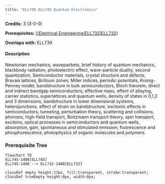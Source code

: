 ```yaml
---
title: "ELL745 ELL745 Quantum Electronics"
---
```

**Credits:** 3 (3-0-0)

**Prerequisites:** [[/Electrical Engineering/ELL732|ELL732]](PG)

**Overlaps with:** ELL739

#### Description
Newtonian mechanics, wavepackets, brief history of quantum mechanics, blackbody radiation, photoelectric effect, wave-particle duality, second quantization, Semiconductor materials, crystal structure and defects, Bravais lattices, Brillouin zones, Miller indices, periodic potentials, Kronig-Penney model, bandstructure in bulk semiconductors, Bloch theorem, direct and indirect bandgap semiconductors, effective mass, effect of alloying, carrier statistics, superlattices and quantum wells, density of states in 0,1,2 and 3 dimensions, bandstructure in lower dimensional systems, heterojunctions, effect of strain on bandstructure, excitonic effects in semiconductors, tunneling, perturbation theory, scattering and collisions, phonons, high-field transport, Boltzmann transport theory, spin transport, excitons, optical processes in semiconductors and quantum wells, absorption, gain, spontaneous and stimulated emission, fluorescence and phosphorescence, photophysics of organic molecules and polymers.

### Prerequisite Tree

```mermaid
flowchart TD
ELL745-1408[ELL745]
ELL745-1408 --> ELL732-1408[ELL732]

classDef empty height:17px, fill:transparent, stroke:transparent;
classDef trueEmpty height:0px, width:0px;
```